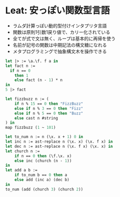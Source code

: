 # Leat: 安っぽい関数型言語

- ラムダ計算っぽい動的型付けインタプリタ言語
- 関数は原則1引数1戻り値で、カリー化されている
- 全てが式で文は無く、ループは基本的に再帰を使う
- 名前が記号の関数は中期記法の構文糖になれる
- メタプログラミングで抽象構文木を操作できる

```ocaml
let |> := \a.\f. f a in
let fact n :=
  if n == 0
    then 1
    else fact (n - 1) * n
in
5 |> fact
```

```ocaml
let fizzbuzz n := (
    if n % 15 == 0 then "FizzBuzz"
    else if n % 3 == 0 then "Fizz"
    else if n % 5 == 0 then "Buzz"
    else cast n #string
) in
map fizzbuzz (1 ~ 101)
```

```ocaml
let to_num n := n (\x. x + 1) 0 in
let inc n := ast-replace n (\x. x) (\x. f x) in
let dec n := ast-replace n (\x. f x) (\x. x) in
let church n :=
    if n == 0 then (\f.\x. x)
    else inc (church (n - 1))
in
let add a b :=
    if to_num b == 0 then a
    else add (inc a) (dec b)
in
to_num (add (church 3) (church 2))
```
